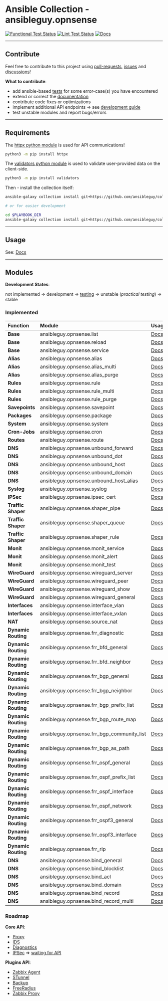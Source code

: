 # Ansible Collection - ansibleguy.opnsense

[![Functional Test Status](https://badges.ansibleguy.net/opnsense.collection.test.svg)](https://github.com/ansibleguy/collection_opnsense/blob/stable/scripts/test.sh)
[![Lint Test Status](https://badges.ansibleguy.net/opnsense.collection.lint.svg)](https://github.com/ansibleguy/collection_opnsense/blob/stable/scripts/lint.sh)
[![Docs](https://readthedocs.org/projects/opnsense_ansible/badge/?version=latest&style=flat)](https://opnsense.ansibleguy.net)

----

## Contribute

Feel free to contribute to this project using [pull-requests](https://github.com/ansibleguy/collection_opnsense/pulls), [issues](https://github.com/ansibleguy/collection_opnsense/issues) and [discussions](https://github.com/ansibleguy/collection_opnsense/discussions)!

**What to contribute**:

* add ansible-based [tests](https://github.com/ansibleguy/collection_opnsense/blob/stable/tests) for some error-case(s) you have encountered
* extend or correct the [documentation](https://github.com/ansibleguy/collection_opnsense/blob/stable/docs)
* contribute code fixes or optimizations
* implement additional API endpoints => see [development guide](https://opnsense.ansibleguy.net/usage/4_develop.html)
* test unstable modules and report bugs/errors

----

## Requirements

The [httpx python module](https://www.python-httpx.org/) is used for API communications!

```bash
python3 -m pip install httpx
```

The [validators python module](https://validators.readthedocs.io/) is used to validate user-provided data on the client-side.

```bash
python3 -m pip install validators
```

Then - install the collection itself:

```bash
ansible-galaxy collection install git+https://github.com/ansibleguy/collection_opnsense.git

# or for easier development

cd $PLAYBOOK_DIR
ansible-galaxy collection install git+https://github.com/ansibleguy/collection_opnsense.git -p ./collections
```

----

## Usage

See: [Docs](https://opnsense.ansibleguy.net)

----

## Modules

**Development States**:

not implemented => development => [testing](https://github.com/ansibleguy/collection_opnsense/blob/stable/tests) => unstable (_practical testing_) => stable

### Implemented


| Function                | Module                                     | Usage                                                                                                | State    |
|:------------------------|:-------------------------------------------|:-----------------------------------------------------------------------------------------------------|:---------|
| **Base**                | ansibleguy.opnsense.list                   | [Docs](https://opnsense.ansibleguy.net/modules/2_list.html)                                          | stable   |
| **Base**                | ansibleguy.opnsense.reload                 | [Docs](https://opnsense.ansibleguy.net/modules/2_reload.html)                                        | stable   |
| **Base**                | ansibleguy.opnsense.service                | [Docs](https://opnsense.ansibleguy.net/modules/2_service.html)                                       | stable |
| **Alias**               | ansibleguy.opnsense.alias                  | [Docs](https://opnsense.ansibleguy.net/modules/alias.html)              | stable   | 
| **Alias**               | ansibleguy.opnsense.alias_multi            | [Docs](https://opnsense.ansibleguy.net/modules/alias_multi.html)        | stable   |
| **Alias**               | ansibleguy.opnsense.alias_purge            | [Docs](https://opnsense.ansibleguy.net/modules/alias_multi.html#ansibleguy-opnsense-alias-purge)        | unstable   |
| **Rules**               | ansibleguy.opnsense.rule                   | [Docs](https://opnsense.ansibleguy.net/modules/rule.html)               | unstable |
| **Rules**               | ansibleguy.opnsense.rule_multi             | [Docs](https://opnsense.ansibleguy.net/modules/rule_multi.html)         | unstable |
| **Rules**               | ansibleguy.opnsense.rule_purge             | [Docs](https://opnsense.ansibleguy.net/modules/rule_multi.html#ansibleguy-opnsense-rule-purge)         | unstable |
| **Savepoints**          | ansibleguy.opnsense.savepoint              | [Docs](https://opnsense.ansibleguy.net/modules/savepoint.html)          | unstable |
| **Packages**            | ansibleguy.opnsense.package                | [Docs](https://opnsense.ansibleguy.net/modules/package.html)            | stable   |
| **System**              | ansibleguy.opnsense.system                 | [Docs](https://opnsense.ansibleguy.net/modules/system.html)             | unstable |
| **Cron-Jobs**           | ansibleguy.opnsense.cron                   | [Docs](https://opnsense.ansibleguy.net/modules/cron.html)               | unstable |
| **Routes**              | ansibleguy.opnsense.route                  | [Docs](https://opnsense.ansibleguy.net/modules/route.html)              | unstable |
| **DNS**                 | ansibleguy.opnsense.unbound_forward        | [Docs](https://opnsense.ansibleguy.net/modules/unbound_forwarding.html) | stable   |
| **DNS**                 | ansibleguy.opnsense.unbound_dot            | [Docs](https://opnsense.ansibleguy.net/modules/unbound_dot.html)        | stable   |
| **DNS**                 | ansibleguy.opnsense.unbound_host           | [Docs](https://opnsense.ansibleguy.net/modules/unbound_host.html)       | stable   |
| **DNS**                 | ansibleguy.opnsense.unbound_domain         | [Docs](https://opnsense.ansibleguy.net/modules/unbound_domain.html)     | stable |
| **DNS**                 | ansibleguy.opnsense.unbound_host_alias     | [Docs](https://opnsense.ansibleguy.net/modules/unbound_host_alias.html) | unstable |
| **Syslog**              | ansibleguy.opnsense.syslog                 | [Docs](https://opnsense.ansibleguy.net/modules/syslog.html)             | stable   |
| **IPSec**               | ansibleguy.opnsense.ipsec_cert             | [Docs](https://opnsense.ansibleguy.net/modules/ipsec.html)              | unstable |
| **Traffic Shaper**      | ansibleguy.opnsense.shaper_pipe            | [Docs](https://opnsense.ansibleguy.net/modules/shaper.html)             | unstable |
| **Traffic Shaper**      | ansibleguy.opnsense.shaper_queue           | [Docs](https://opnsense.ansibleguy.net/modules/shaper.html)             | unstable |
| **Traffic Shaper**      | ansibleguy.opnsense.shaper_rule            | [Docs](https://opnsense.ansibleguy.net/modules/shaper.html)             | unstable |
| **Monit**               | ansibleguy.opnsense.monit_service          | [Docs](https://opnsense.ansibleguy.net/modules/monit.html)              | unstable |
| **Monit**               | ansibleguy.opnsense.monit_alert            | [Docs](https://opnsense.ansibleguy.net/modules/monit.html)              | unstable |
| **Monit**               | ansibleguy.opnsense.monit_test             | [Docs](https://opnsense.ansibleguy.net/modules/monit.html)              | unstable |
| **WireGuard**           | ansibleguy.opnsense.wireguard_server       | [Docs](https://opnsense.ansibleguy.net/modules/wireguard.html)          | unstable |
| **WireGuard**           | ansibleguy.opnsense.wireguard_peer         | [Docs](https://opnsense.ansibleguy.net/modules/wireguard.html)          | unstable |
| **WireGuard**           | ansibleguy.opnsense.wireguard_show         | [Docs](https://opnsense.ansibleguy.net/modules/wireguard.html)          | unstable |
| **WireGuard**           | ansibleguy.opnsense.wireguard_general      | [Docs](https://opnsense.ansibleguy.net/modules/wireguard.html)          | unstable |
| **Interfaces**          | ansibleguy.opnsense.interface_vlan         | [Docs](https://opnsense.ansibleguy.net/modules/interface.html)          | unstable |
| **Interfaces**          | ansibleguy.opnsense.interface_vxlan        | [Docs](https://opnsense.ansibleguy.net/modules/interface.html)          | unstable |
| **NAT**                 | ansibleguy.opnsense.source_nat             | [Docs](https://opnsense.ansibleguy.net/modules/source_nat.html)         | unstable |
| **Dynamic Routing**     | ansibleguy.opnsense.frr_diagnostic         | [Docs](https://opnsense.ansibleguy.net/modules/frr_diagnostic.html)     | unstable |
| **Dynamic Routing**     | ansibleguy.opnsense.frr_bfd_general        | [Docs](https://opnsense.ansibleguy.net/modules/frr_bfd.html#ansibleguy-opnsense-frr-bfd-general)            | unstable |
| **Dynamic Routing**     | ansibleguy.opnsense.frr_bfd_neighbor       | [Docs](https://opnsense.ansibleguy.net/modules/frr_bfd.html#ansibleguy-opnsense-frr-bfd-neighbor)            | unstable |
| **Dynamic Routing**     | ansibleguy.opnsense.frr_bgp_general        | [Docs](https://opnsense.ansibleguy.net/modules/frr_bgp.html#ansibleguy-opnsense-frr-bgp-general)            | unstable |
| **Dynamic Routing**     | ansibleguy.opnsense.frr_bgp_neighbor       | [Docs](https://opnsense.ansibleguy.net/modules/frr_bgp.html#ansibleguy-opnsense-frr-bgp-neighbor)            | unstable |
| **Dynamic Routing**     | ansibleguy.opnsense.frr_bgp_prefix_list    | [Docs](https://opnsense.ansibleguy.net/modules/frr_bgp.html#ansibleguy-opnsense-frr-bgp-prefix-list)            | unstable |
| **Dynamic Routing**     | ansibleguy.opnsense.frr_bgp_route_map      | [Docs](https://opnsense.ansibleguy.net/modules/frr_bgp.html#ansibleguy-opnsense-frr-bgp-route-map)            | unstable |
| **Dynamic Routing**     | ansibleguy.opnsense.frr_bgp_community_list | [Docs](https://opnsense.ansibleguy.net/modules/frr_bgp.html#ansibleguy-opnsense-frr-bgp-community-list)            | unstable |
| **Dynamic Routing**     | ansibleguy.opnsense.frr_bgp_as_path        | [Docs](https://opnsense.ansibleguy.net/modules/frr_bgp.html#ansibleguy-opnsense-frr-bgp-as-path)            | unstable |
| **Dynamic Routing**     | ansibleguy.opnsense.frr_ospf_general       | [Docs](https://opnsense.ansibleguy.net/modules/frr_ospf.html#ansibleguy-opnsense-frr-ospf-general)           | unstable |
| **Dynamic Routing**     | ansibleguy.opnsense.frr_ospf_prefix_list   | [Docs](https://opnsense.ansibleguy.net/modules/frr_ospf.html#ansibleguy-opnsense-frr-ospf-prefix-list)           | unstable |
| **Dynamic Routing**     | ansibleguy.opnsense.frr_ospf_interface     | [Docs](https://opnsense.ansibleguy.net/modules/frr_ospf.html#ansibleguy-opnsense-frr-ospf-interface)           | unstable |
| **Dynamic Routing**     | ansibleguy.opnsense.frr_ospf_network       | [Docs](https://opnsense.ansibleguy.net/modules/frr_ospf.html#ansibleguy-opnsense-frr-ospf-network)           | unstable |
| **Dynamic Routing**     | ansibleguy.opnsense.frr_ospf3_general      | [Docs](https://opnsense.ansibleguy.net/modules/frr_ospf.html#ansibleguy-opnsense-frr-ospf3-general)           | unstable |
| **Dynamic Routing**     | ansibleguy.opnsense.frr_ospf3_interface    | [Docs](https://opnsense.ansibleguy.net/modules/frr_ospf.html#ansibleguy-opnsense-frr-ospf3-interface)           | unstable |
| **Dynamic Routing**     | ansibleguy.opnsense.frr_rip                | [Docs](https://opnsense.ansibleguy.net/modules/frr_rip.html)            | unstable |
| **DNS**                 | ansibleguy.opnsense.bind_general           | [Docs](https://opnsense.ansibleguy.net/modules/bind.html#ansibleguy-opnsense-bind-general)               | unstable |
| **DNS**                 | ansibleguy.opnsense.bind_blocklist         | [Docs](https://opnsense.ansibleguy.net/modules/bind.html#ansibleguy-opnsense-bind-blocklist)               | unstable |
| **DNS**                 | ansibleguy.opnsense.bind_acl               | [Docs](https://opnsense.ansibleguy.net/modules/bind.html#ansibleguy-opnsense-bind-acl)               | unstable |
| **DNS**                 | ansibleguy.opnsense.bind_domain            | [Docs](https://opnsense.ansibleguy.net/modules/bind.html#ansibleguy-opnsense-bind-domain)               | unstable |
| **DNS**                 | ansibleguy.opnsense.bind_record            | [Docs](https://opnsense.ansibleguy.net/modules/bind.html#ansibleguy-opnsense-bind-record)               | unstable |
| **DNS**                 | ansibleguy.opnsense.bind_record_multi      | [Docs](https://opnsense.ansibleguy.net/modules/bind.html#ansibleguy-opnsense-bind-record-multi)               | unstable |


### Roadmap

**Core API**:

- [Proxy](https://docs.opnsense.org/development/api/core/proxy.html)
- [IDS](https://docs.opnsense.org/development/api/core/ids.html)
- [Diagnostics](https://docs.opnsense.org/development/api/core/diagnostics.html)
- [IPSec](https://docs.opnsense.org/development/api/core/ipsec.html) => [waiting for API](https://github.com/opnsense/core/pull/6187#issuecomment-1356263118)

**Plugins API**:

- [Zabbix Agent](https://docs.opnsense.org/development/api/plugins/zabbixagent.html)
- [STunnel](https://docs.opnsense.org/development/api/plugins/stunnel.html)
- [Backup](https://docs.opnsense.org/development/api/plugins/backup.html)
- [FreeRadius](https://docs.opnsense.org/development/api/plugins/freeradius.html)
- [Zabbix Proxy](https://docs.opnsense.org/development/api/plugins/zabbixproxy.html)
